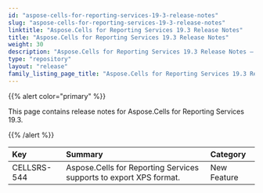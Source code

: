 ```yaml
---
id: "aspose-cells-for-reporting-services-19-3-release-notes"
slug: "aspose-cells-for-reporting-services-19-3-release-notes"
linktitle: "Aspose.Cells for Reporting Services 19.3 Release Notes"
title: "Aspose.Cells for Reporting Services 19.3 Release Notes"
weight: 30
description: "Aspose.Cells for Reporting Services 19.3 Release Notes – the latest updates and fixes."
type: "repository"
layout: "release"
family_listing_page_title: "Aspose.Cells for Reporting Services 19.3 Release Notes"
---
```


{{% alert color="primary" %}} 

This page contains release notes for Aspose.Cells for Reporting Services 19.3.

{{% /alert %}} 

|**Key**|**Summary**|**Category**|
| :- | :- | :- |
|CELLSRS-544|Aspose.Cells for Reporting Services supports to export XPS format.|New Feature|

